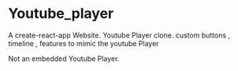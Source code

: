 # Youtube_player

A create-react-app Website. 
Youtube Player clone.
custom buttons , timeline , features to mimic the youtube Player

Not an embedded Youtube Player. 
